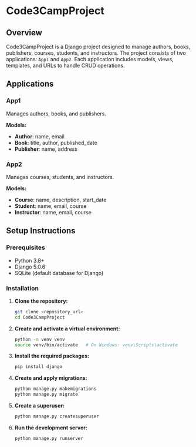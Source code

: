 # Code3CampProject

## Overview
Code3CampProject is a Django project designed to manage authors, books, publishers, courses, students, and instructors. The project consists of two applications: `App1` and `App2`. Each application includes models, views, templates, and URLs to handle CRUD operations.

## Applications
### App1
Manages authors, books, and publishers.

**Models:**
- **Author**: name, email
- **Book**: title, author, published_date
- **Publisher**: name, address

### App2
Manages courses, students, and instructors.

**Models:**
- **Course**: name, description, start_date
- **Student**: name, email, course
- **Instructor**: name, email, course

## Setup Instructions

### Prerequisites
- Python 3.8+
- Django 5.0.6
- SQLite (default database for Django)

### Installation

1. **Clone the repository:**

    ```bash
    git clone <repository_url>
    cd Code3CampProject
    ```

2. **Create and activate a virtual environment:**

    ```bash
    python -m venv venv
    source venv/bin/activate   # On Windows: venv\Scripts\activate
    ```

3. **Install the required packages:**

    ```bash
    pip install django
    ```

4. **Create and apply migrations:**

    ```bash
    python manage.py makemigrations
    python manage.py migrate
    ```

5. **Create a superuser:**

    ```bash
    python manage.py createsuperuser
    ```

6. **Run the development server:**

    ```bash
    python manage.py runserver
    ```


